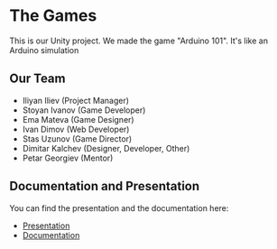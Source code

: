 # The Games
This is our Unity project. We made the game "Arduino 101". It's like an Arduino simulation

## Our Team

- Iliyan Iliev (Project Manager)
- Stoyan Ivanov (Game Developer)
- Ema Mateva (Game Designer)
- Ivan Dimov (Web Developer)
- Stas Uzunov (Game Director)
- Dimitar Kalchev (Designer, Developer, Other)
- Petar Georgiev (Mentor)

## Documentation and Presentation

You can find the presentation and the documentation here:
* [Presentation](https://codingburgas-my.sharepoint.com/:p:/g/personal/emmateva18_codingburgas_bg/EWtVDHLZ0ndLsCBMNQJvrY8BREurZ2m4ARIDW9Ewy9k32g?e=oGhZ7S)
* [Documentation](https://codingburgas-my.sharepoint.com/:w:/g/personal/emmateva18_codingburgas_bg/Eftb_JhE33pGhIpIC8wIsAYBSF00PmSvqIzWUv1Vy-KSTw?e=08nVC4)

